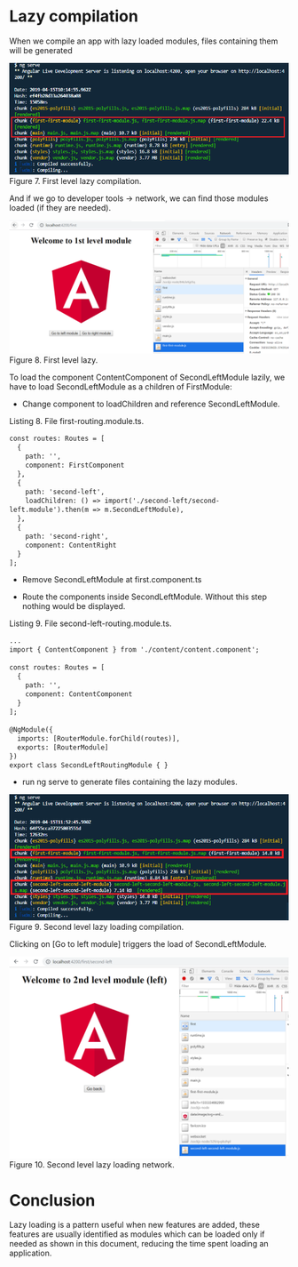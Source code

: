 # Lazy compilation

When we compile an app with lazy loaded modules, files containing them will be generated

![Katacoda Logo](./assets/compile-first-lazy.png)
Figure 7. First level lazy compilation.

And if we go to developer tools → network, we can find those modules loaded (if they are needed).

![Katacoda Logo](./assets/first-lvl-lazy.png)
Figure 8. First level lazy.

To load the component ContentComponent of SecondLeftModule lazily, we have to load SecondLeftModule as a children of FirstModule:

- Change component to loadChildren and reference SecondLeftModule.

Listing 8. File first-routing.module.ts.

```
const routes: Routes = [
  {
    path: '',
    component: FirstComponent
  },
  {
    path: 'second-left',
    loadChildren: () => import('./second-left/second-left.module').then(m => m.SecondLeftModule),
  },
  {
    path: 'second-right',
    component: ContentRight
  }
];
```

- Remove SecondLeftModule at first.component.ts

- Route the components inside SecondLeftModule. Without this step nothing would be displayed.

Listing 9. File second-left-routing.module.ts.

```
...
import { ContentComponent } from './content/content.component';

const routes: Routes = [
  {
    path: '',
    component: ContentComponent
  }
];

@NgModule({
  imports: [RouterModule.forChild(routes)],
  exports: [RouterModule]
})
export class SecondLeftRoutingModule { }
```

- run ng serve to generate files containing the lazy modules.

![Katacoda Logo](./assets/second-lvl-lazy.png)
Figure 9. Second level lazy loading compilation.

Clicking on [Go to left module] triggers the load of SecondLeftModule.

![Katacoda Logo](./assets/second-lvl-left-lazy.png)
Figure 10. Second level lazy loading network.

# Conclusion

Lazy loading is a pattern useful when new features are added, these features are usually identified as modules which can be loaded only if needed as shown in this document, reducing the time spent loading an application.
